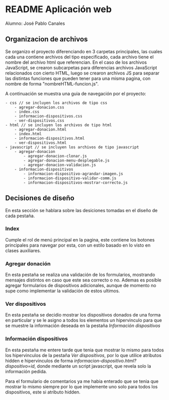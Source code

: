 # README Aplicación web

Alumno: José Pablo Canales

## Organizacion de archivos

Se organizo el proyecto diferenciando en 3 carpetas principales, las cuales cada una contiene archivos del tipo especificado, cada archivo tiene el nombre del archivo html que referencian. En el caso de los archivos JavaScript, se crearon subcarpetas para diferencias archivos JavaScript relacionados con cierto HTML, luego se crearon archivos JS para separar las distintas funciones que pueden tener para una misma pagina, con nombre de forma "nombreHTML-funcion.js". 

A continuación se muestra una guia de navegación por el proyecto:

    - css // se incluyen los archivos de tipo css
        - agregar-donacion.css
        - index.css
        - informacion-dispositivos.css
        - ver-dispositivos.css
    - html // se incluyen los archivos de tipo html
        - agregar-donacion.html
        - index.html
        - informacion-dispositivos.html
        - ver-dispositivos.html
    - javascript // se incluyen los archivos de tipo javascript
        - agregar-donacion
            - agregar-donacion-clonar.js
            - agregar-donacion-menu-desplegable.js
            - agregar-donacion-validacion.js
        - informacion-dispositivos
            - informacion-dispositivo-agrandar-imagen.js
            - informacion-dispositivo-validar-comm.js
            - informacion-dispositivos-mostrar-correcto.js


## Decisiones  de diseño

En esta sección se hablara sobre las desiciones tomadas en el diseño de cada pestaña.

### Index

Cumple el rol de menú principal en la pagina, este contiene los botones principales para navegar por esta, con un estilo basado en lo visto en clases auxiliares.

### Agregar donación

En esta pestaña se realiza una validación de los formularios, mostrando mensajes distintos en caso que este sea correcto o no. Ademas es posible agregar formularios de dispositivos adicionales, aunque de momento no supe como implementar la validación de estos ultimos.

### Ver dispositivos

En esta pestaña se decidio mostrar los dispositivos donados de una forma en particular y se le asigno a todos los elementos un hipervinculo para que se muestre la información deseada en la pestaña *Información dispositivos*

### Información dispositivos

En esta pestaña me entere tarde que tenia que mostrar lo mismo para todos los hipervinculos de la pestaña *Ver dispositivos*, por lo que utilice atributos hidden e hipervinculos de forma *informacion-dispositivo.html?dispositivo=id*, donde mediante un script javascript, que revela solo la información pedida.

Para el formulario de comentarios ya me habia enterado que se tenia que mostrar lo mismo siempre por lo que implemente uno solo para todos los dispositivos, este si atributo hidden.

